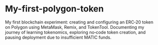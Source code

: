 # My-first-polygon-token
My first blockchain experiment: creating and configuring an ERC‑20 token on Polygon using MetaMask, Remix, and TokenTool. Documenting my journey of learning tokenomics, exploring no‑code token creation, and pausing deployment due to insufficient MATIC funds.
